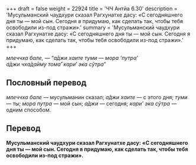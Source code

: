 +++
draft = false
weight = 22924
title = 'ЧЧ Антйа 6.30'
description = 'Мусульманский чаудхури сказал Рагхунатхе дасу: «С сегодняшнего дня ты — мой сын. Сегодня я придумаю, как сделать так, чтобы тебя освободили из-под стражи».'
summary = 'Мусульманский чаудхури сказал Рагхунатхе дасу: «С сегодняшнего дня ты — мой сын. Сегодня я придумаю, как сделать так, чтобы тебя освободили из-под стражи».'
+++

_млеччха бале,_ — “_а̄джи хаите туми_ — _мора ‘путра’  
а̄джи чха̄д̣а̄иму тома̄_’ _кари_’ _эка сӯтра_”

## Пословный перевод

_млеччха_ _бале_ — мусульманин сказал; _а̄джи_ _хаите_ — с этого дня; _туми_ — ты; _мора_ _путра_ — мой сын; _а̄джи_ — сегодня; _кари’_ _эка_ _сӯтра_ — одним способом.

## Перевод

**Мусульманский чаудхури сказал Рагхунатхе дасу: «С сегодняшнего дня ты — мой сын. Сегодня я придумаю, как сделать так, чтобы тебя освободили из-под стражи».**
